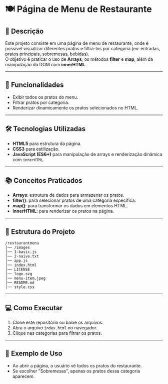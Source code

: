 # 🍽️ Página de Menu de Restaurante

## 📌 Descrição
Este projeto consiste em uma página de menu de restaurante, onde é possível visualizar diferentes pratos e filtrá-los por categoria (ex: entradas, pratos principais, sobremesas, bebidas).  
O objetivo é praticar o uso de **Arrays**, os métodos **filter** e **map**, além da manipulação do DOM com **innerHTML**.

---

## 🚀 Funcionalidades
- Exibir todos os pratos do menu.
- Filtrar pratos por categoria.
- Renderizar dinamicamente os pratos selecionados no HTML.

---

## 🛠️ Tecnologias Utilizadas
- **HTML5** para estrutura da página.  
- **CSS3** para estilização.  
- **JavaScript (ES6+)** para manipulação de arrays e renderização dinâmica com `innerHTML`.

---

## 📚 Conceitos Praticados
- **Arrays**: estrutura de dados para armazenar os pratos.  
- **filter()**: para selecionar pratos de uma categoria específica.  
- **map()**: para transformar os dados em elementos HTML.  
- **innerHTML**: para renderizar os pratos na página.  

---

## 📂 Estrutura do Projeto
```
/restaurantmenu
│── /images
│── 1-basic.js
│── 2-naive.txt
│── app.js
│── index.html
│── LICENSE
│── logo.svg
│── menu-item.jpeg
│── README.md
│── style.css
```

---

## 💻 Como Executar
1. Clone este repositório ou baixe os arquivos.
2. Abra o arquivo `index.html` no navegador.
3. Clique nas categorias para filtrar os pratos.

---

## 📸 Exemplo de Uso
- Ao abrir a página, o usuário vê todos os pratos do restaurante.
- Se escolher "Sobremesas", apenas os pratos dessa categoria aparecem.  